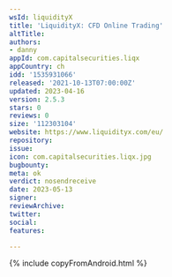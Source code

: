 ```yaml
---
wsId: liquidityX
title: 'LiquidityX: CFD Online Trading'
altTitle: 
authors:
- danny 
appId: com.capitalsecurities.liqx
appCountry: ch
idd: '1535931066'
released: '2021-10-13T07:00:00Z'
updated: 2023-04-16
version: 2.5.3
stars: 0
reviews: 0
size: '112303104'
website: https://www.liquidityx.com/eu/
repository: 
issue: 
icon: com.capitalsecurities.liqx.jpg
bugbounty: 
meta: ok
verdict: nosendreceive
date: 2023-05-13
signer: 
reviewArchive: 
twitter: 
social: 
features: 

---
```


{% include copyFromAndroid.html %}
